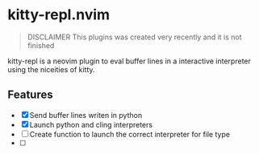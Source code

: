 # kitty-repl.nvim


> DISCLAIMER This plugins was created very recently and it is not
finished


kitty-repl is a neovim plugin to eval buffer lines in a
interactive interpreter using the niceities of kitty.


## Features
- [x] Send buffer lines writen in python
- [x] Launch python and cling interpreters
- [ ] Create function to launch the correct interpreter for file type
- [ ] 

